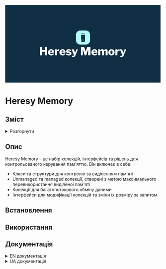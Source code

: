 <img src="docs/Images/logo.png?raw=true" alt="Heresy Memory" width="500px" height="250px"/>

# Heresy Memory

## Зміст

<details>
<summary>Розгорнути</summary>

- [Опис](#опис)
- [Встановлення](#встановлення)
- [Використання](#використання)
- [Документація](#документація)

</details>

## Опис

Heresy Memory – це набір колекцій, інтерфейсів та рішень для контрольованого керування пам'яттю. Він включає в себе:
* Класи та структури для контролю за виділенням пам'яті
* Unmanaged та managed колекції, створені з метою максимального перевикористання виділеної пам'яті
* Колекції для багатопотокового обміну даними
* Інтерфейси для модифікації колекцій та зміни їх розміру за запитом

## Встановлення

## Використання

## Документація

<details>
<summary>EN документація</summary>

- [Алокації](docs/en/Allocations.md)
- [Інтерфейси колекцій](docs/en/Collection interfaces.md)
- [MPMC Циркулярний Буфер](docs/en/MPMC Circular Buffers.md)

</details>

<details>
<summary>UA документація</summary>

- [Алокації](docs/ua/Allocations.md)
- [Інтерфейси колекцій](docs/ua/Collection interfaces.md)
- [MPMC Циркулярний Буфер](docs/ua/MPMC Circular Buffers.md)

</details>